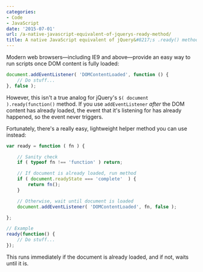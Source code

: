 ```yaml
---
categories:
- Code
- JavaScript
date: '2015-07-01'
url: /a-native-javascript-equivalent-of-jquerys-ready-method/
title: A native JavaScript equivalent of jQuery&#8217;s .ready() method
---
```


Modern web browsers&mdash;including IE9 and above&mdash;provide an easy way to run scripts once DOM content is fully loaded:

```javascript
document.addEventListener( 'DOMContentLoaded', function () {
	// Do stuff...
}, false );
```

However, this isn't a true analog for jQuery's `$( document ).ready(function()` method. If you use `addEventListener` *after* the DOM content has already loaded, the event that it's listening for has already happened, so the event never triggers.

Fortunately, there's a really easy, lightweight helper method you can use instead:


```javascript
var ready = function ( fn ) {

    // Sanity check
    if ( typeof fn !== 'function' ) return;

    // If document is already loaded, run method
    if ( document.readyState === 'complete'  ) {
        return fn();
    }

    // Otherwise, wait until document is loaded
    document.addEventListener( 'DOMContentLoaded', fn, false );

};

// Example
ready(function() {
    // Do stuff...
});
```

This runs immediately if the document is already loaded, and if not, waits until it is.
